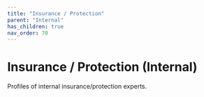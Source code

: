 ```yaml
---
title: "Insurance / Protection"
parent: "Internal"
has_children: true
nav_order: 70
---
```

# Insurance / Protection (Internal)
Profiles of internal insurance/protection experts.
